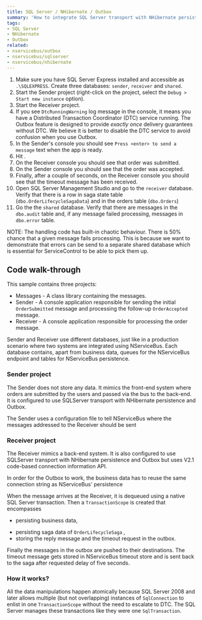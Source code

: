 ```yaml
---
title: SQL Server / NHibernate / Outbox
summary: 'How to integrate SQL Server transport with NHibernate persistence using outbox'
tags:
- SQL Server
- NHibernate
- Outbox
related:
- nservicebus/outbox
- nservicebus/sqlserver
- nservicebus/nhibernate
---
```


 1. Make sure you have SQL Server Express installed and accessible as `.\SQLEXPRESS`. Create three databases: `sender`, `receiver` and `shared`.
 2. Start the Sender project (right-click on the project, select the `Debug > Start new instance` option). 
 3. Start the Receiver project.
 4. If you see `DtcRunningWarning` log message in the console, it means you have a Distributed Transaction Coordinator (DTC) service running. The Outbox feature is designed to provide *exactly once* delivery guarantees without DTC. We believe it is better to disable the DTC service to avoid confusion when you use Outbox.
 5. In the Sender's console you should see `Press <enter> to send a message` text when the app is ready. 
 6. Hit <enter>.
 7. On the Receiver console you should see that order was submitted.
 8. On the Sender console you should see that the order was accepted.
 9. Finally, after a couple of seconds, on the Receiver console you should see that the timeout message has been received.
 10. Open SQL Server Management Studio and go to the `receiver` database. Verify that there is a row in saga state table (`dbo.OrderLifecycleSagaData`) and in the orders table (`dbo.Orders`)
 11. Go the the `shared` database. Verify that there are messages in the `dbo.audit` table and, if any message failed processing, messages in `dbo.error` table.

NOTE: The handling code has built-in chaotic behaviour. There is 50% chance that a given message fails processing. This is because we want to demonstrate that errors can be send to a separate shared database which is essential for ServiceControl to be able to pick them up.

## Code walk-through

This sample contains three projects: 

 * Messages - A class library containing the messages.
 * Sender - A console application responsible for sending the initial `OrderSubmitted` message and processing the follow-up `OrderAccepted` message.
 * Receiver - A console application responsible for processing the order message.

Sender and Receiver use different databases, just like in a production scenario where two systems are integrated using NServiceBus. Each database contains, apart from business data, queues for the NServiceBus endpoint and tables for NServiceBus persistence.

### Sender project
 
The Sender does not store any data. It mimics the front-end system where orders are submitted by the users and passed via the bus to the back-end. It is configured to use SQLServer transport with NHibernate persistence and Outbox.

<!-- import SenderConfiguration -->

The Sender uses a configuration file to tell NServiceBus where the messages 
addressed to the Receiver should be sent

<!-- import SenderConnectionStrings -->

### Receiver project

The Receiver mimics a back-end system. It is also configured to use SQLServer transport with NHibernate persistence and Outbox but uses V2.1 code-based connection information API.

<!-- import ReceiverConfiguration -->

In order for the Outbox to work, the business data has to reuse the same connection string as NServiceBus' persistence

<!-- import NHibernate -->

When the message arrives at the Receiver, it is dequeued using a native SQL Server transaction. Then a `TransactionScope` is created that encompasses
 * persisting business data,

<!-- import StoreUserData -->

 * persisting saga data of `OrderLifecycleSaga` ,
 * storing the reply message and the timeout request in the outbox.

<!-- import Reply -->

<!-- import Timeout -->

Finally the messages in the outbox are pushed to their destinations. The timeout message gets stored in NServiceBus timeout store and is sent back to the saga after requested delay of five seconds.

### How it works?

All the data manipulations happen atomically because SQL Server 2008 and later allows multiple (but not overlapping) instances of `SqlConnection` to enlist in one `TransactionScope` without the need to escalate to DTC. The SQL Server manages these transactions like they were one `SqlTransaction`.
